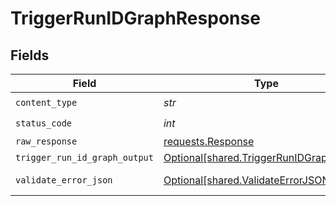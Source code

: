 # TriggerRunIDGraphResponse


## Fields

| Field                                                                                      | Type                                                                                       | Required                                                                                   | Description                                                                                |
| ------------------------------------------------------------------------------------------ | ------------------------------------------------------------------------------------------ | ------------------------------------------------------------------------------------------ | ------------------------------------------------------------------------------------------ |
| `content_type`                                                                             | *str*                                                                                      | :heavy_check_mark:                                                                         | N/A                                                                                        |
| `status_code`                                                                              | *int*                                                                                      | :heavy_check_mark:                                                                         | N/A                                                                                        |
| `raw_response`                                                                             | [requests.Response](https://requests.readthedocs.io/en/latest/api/#requests.Response)      | :heavy_minus_sign:                                                                         | N/A                                                                                        |
| `trigger_run_id_graph_output`                                                              | [Optional[shared.TriggerRunIDGraphOutput]](../../models/shared/triggerrunidgraphoutput.md) | :heavy_minus_sign:                                                                         | Ok                                                                                         |
| `validate_error_json`                                                                      | [Optional[shared.ValidateErrorJSON]](../../models/shared/validateerrorjson.md)             | :heavy_minus_sign:                                                                         | Validation Failed                                                                          |